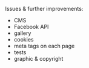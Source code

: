 Issues & further improvements:

- CMS  
- Facebook API  
- gallery  
- cookies  
- meta tags on each page  
- tests  
- graphic & copyright   